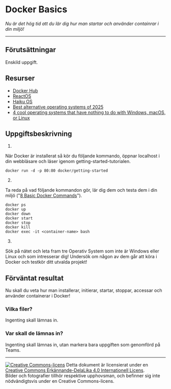 # Docker Basics  

_Nu är det hög tid att du lär dig hur man startar och använder containrar i din miljö!_

---

## Förutsättningar

Enskild uppgift.  

## Resurser

* [Docker Hub](https://hub.docker.com/)  
* [ReactOS](https://github.com/hectorm/docker-qemu-reactos)
* [Haiku OS](https://github.com/hectorm/docker-qemu-haiku)  
* [Best alternative operating systems of 2025](https://www.techradar.com/news/best-alternative-operating-systems)
* [4 cool operating systems that have nothing to do with Windows, macOS, or Linux](https://www.xda-developers.com/os-that-have-nothing-to-do-with-windows-macos-or-linux/)  

## Uppgiftsbeskrivning

1) 
När Docker är installerat så kör du följande kommando, öppnar localhost i din webbläsare och läser igenom getting-started-tutorialen. 

    docker run -d -p 80:80 docker/getting-started

2) 
Ta reda på vad följande kommandon gör, lär dig dem och testa dem i din miljö ("[8 Basic Docker Commands](https://youtu.be/xGn7cFR3ARU)").  

    docker ps 
    docker up 
    docker down 
    docker start 
    docker stop 
    docker kill 
    docker exec -it <container-name> bash

3) 
Sök på nätet och leta fram tre Operativ System som inte är Windows eller Linux och som intresserar dig! Undersök om någon av dem går att köra i Docker och testkör ditt utvalda projekt!  

## Förväntat resultat

Nu skall du veta hur man installerar, initierar, startar, stoppar, accessar och använder containerar i Docker!  

### Vilka filer?

Ingenting skall lämnas in.

### Var skall de lämnas in?

Ingenting skall lämnas in, utan markera bara uppgiften som genomförd på Teams.  

---     

[![Creative Commons-licens](https://i.creativecommons.org/l/by-sa/4.0/80x15.png)](http://creativecommons.org/licenses/by-sa/4.0/) Detta dokument är licensierat under en [Creative Commons Erkännande-DelaLika 4.0 Internationell Licens](http://creativecommons.org/licenses/by-sa/4.0/).    
Bilder och fotografier tillhör respektive upphovsman, och befinner sig inte nödvändigtsvis under en Creative Commons-licens.    

